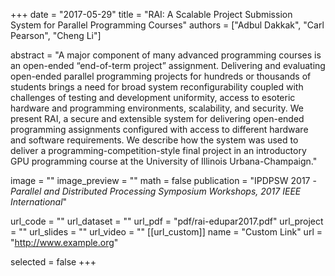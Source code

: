 +++
date = "2017-05-29"
title = "RAI: A Scalable Project Submission System for Parallel Programming Courses"
authors = ["Adbul Dakkak", "Carl Pearson", "Cheng Li"]

abstract = "A major component of many advanced programming courses is an open-ended “end-of-term project” assignment. Delivering and evaluating open-ended parallel programming projects for hundreds or thousands of students brings a need for broad system reconfigurability coupled with challenges of testing and development uniformity, access to esoteric hardware and programming environments, scalability, and security. We present RAI, a secure and extensible system for delivering open-ended programming assignments configured with access to different hardware and software requirements. We describe how the system was used to deliver a programming-competition-style final project in an introductory GPU programming course at the University of Illinois Urbana-Champaign."

image = ""
image_preview = ""
math = false
publication = "IPDPSW 2017 - *Parallel and Distributed Processing Symposium Workshops, 2017 IEEE International*"

url_code = ""
url_dataset = ""
url_pdf = "pdf/rai-edupar2017.pdf"
url_project = ""
url_slides = ""
url_video = ""
[[url_custom]]
name = "Custom Link"
url = "http://www.example.org"

selected = false
+++